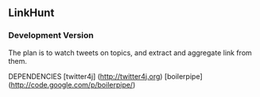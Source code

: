 ## LinkHunt 

### Development Version

The plan is to watch tweets on topics, and extract and aggregate link from them.

DEPENDENCIES
[twitter4j] (http://twitter4j.org)
[boilerpipe] (http://code.google.com/p/boilerpipe/)
